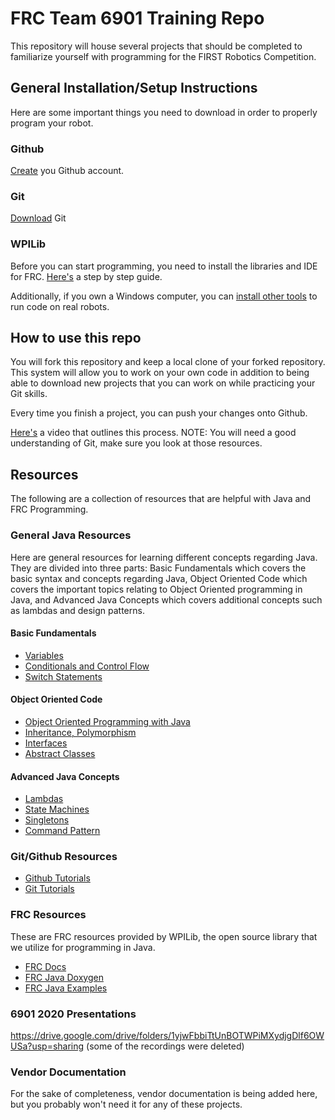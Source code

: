 # FRC Team 6901 Training Repo

This repository will house several projects that should be completed to familiarize yourself with programming for the FIRST Robotics Competition.

## General Installation/Setup Instructions
Here are some important things you need to download in order to properly program your robot.
### Github
[Create](https://github.com/join) you Github account.

### Git
[Download](https://git-scm.com/downloads) Git

### WPILib
Before you can start programming, you need to install the libraries and IDE for FRC. [Here's](https://docs.wpilib.org/en/stable/docs/zero-to-robot/step-2/wpilib-setup.html) a step by step guide.

Additionally, if you own a Windows computer, you can [install other tools](https://docs.wpilib.org/en/stable/docs/zero-to-robot/step-2/frc-game-tools.html) to run code on real robots.

## How to use this repo
You will fork this repository and keep a local clone of your forked repository. This system will allow you to work on your own code in addition to being able to download new projects that you can work on while practicing your Git skills.

Every time you finish a project, you can push your changes onto Github.

[Here's](https://youtu.be/IauwGUQovb4) a video that outlines this process. NOTE: You will need a good understanding of Git, make sure you look at those resources.

## Resources

The following are a collection of resources that are helpful with Java and FRC Programming.

### General Java Resources

Here are general resources for learning different concepts regarding Java. They are divided into three parts: Basic Fundamentals which covers the basic syntax and concepts regarding Java, Object Oriented Code which covers the important topics relating to Object Oriented programming in Java, and Advanced Java Concepts which covers additional concepts such as lambdas and design patterns.
#### Basic Fundamentals
- [Variables](https://www.codecademy.com/courses/learn-java/lessons/learn-java-variables/)
- [Conditionals and Control Flow](https://www.codecademy.com/courses/learn-java/lessons/java-conditionals-and-control-flow)
- [Switch Statements](https://www.w3schools.com/java/java_switch.asp)

#### Object Oriented Code
- [Object Oriented Programming with Java](https://www.codecademy.com/learn/java-object-oriented-programming)
- [Inheritance, Polymorphism](https://www.codecademy.com/courses/learn-java/lessons/java-inheritance-and-polymorphism)
- [Interfaces](https://www.geeksforgeeks.org/interfaces-in-java/)
- [Abstract Classes](https://www.geeksforgeeks.org/abstract-classes-in-java/)

#### Advanced Java Concepts
- [Lambdas](w3schools.com/java/java_lambda.asp)
- [State Machines](https://www.itemis.com/en/yakindu/state-machine/documentation/user-guide/overview_what_are_state_machines)
- [Singletons](https://en.wikipedia.org/wiki/Singleton_pattern#:~:text=In%20software%20engineering%2C%20the%20singleton,mathematical%20concept%20of%20a%20singleton.)
- [Command Pattern](https://docs.wpilib.org/en/stable/docs/software/commandbased/what-is-command-based.html)

### Git/Github Resources
- [Github Tutorials](https://guides.github.com/)
- [Git Tutorials](https://www.codecademy.com/learn/learn-git)

### FRC Resources
These are FRC resources provided by WPILib, the open source library that we utilize for programming in Java.
- [FRC Docs](https://docs.wpilib.org/en/stable/index.html)
- [FRC Java Doxygen](https://first.wpi.edu/wpilib/allwpilib/docs/release/java/index.html)
- [FRC Java Examples](https://github.com/wpilibsuite/allwpilib/tree/main/wpilibjExamples/src/main/java/edu/wpi/first/wpilibj/examples)

### 6901 2020 Presentations
https://drive.google.com/drive/folders/1yjwFbbiTtUnBOTWPiMXydjgDlf6OWUSa?usp=sharing (some of the recordings were deleted)

### Vendor Documentation
For the sake of completeness, vendor documentation is being added here, but you probably won't need it for any of these projects.
